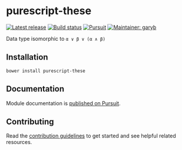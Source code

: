 # purescript-these

[![Latest release](http://img.shields.io/github/release/purescript-contrib/purescript-these.svg)](https://github.com/purescript-contrib/purescript-these/releases)
[![Build status](https://travis-ci.org/purescript-contrib/purescript-these.svg?branch=master)](https://travis-ci.org/purescript-contrib/purescript-these)
[![Pursuit](http://pursuit.purescript.org/packages/purescript-these/badge)](http://pursuit.purescript.org/packages/purescript-these/)
[![Maintainer: garyb](https://img.shields.io/badge/maintainer-garyb-lightgrey.svg)](http://github.com/garyb)

Data type isomorphic to `α ∨ β ∨ (α ∧ β)`

## Installation

```
bower install purescript-these
```

## Documentation

Module documentation is [published on Pursuit](http://pursuit.purescript.org/packages/purescript-these).

## Contributing

Read the [contribution guidelines](https://github.com/purescript-contrib/purescript-these/blob/master/.github/contributing.md) to get started and see helpful related resources.
